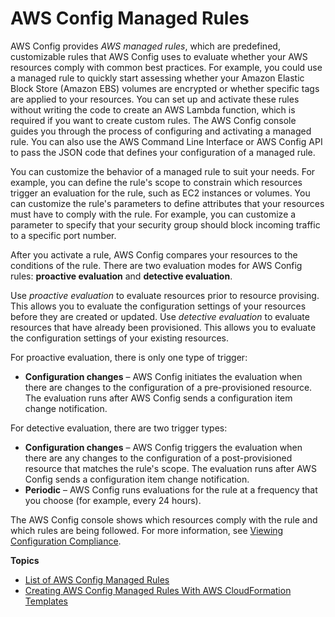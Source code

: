 # AWS Config Managed Rules<a name="evaluate-config_use-managed-rules"></a>

AWS Config provides *AWS managed rules*, which are predefined, customizable rules that AWS Config uses to evaluate whether your AWS resources comply with common best practices\. For example, you could use a managed rule to quickly start assessing whether your Amazon Elastic Block Store \(Amazon EBS\) volumes are encrypted or whether specific tags are applied to your resources\. You can set up and activate these rules without writing the code to create an AWS Lambda function, which is required if you want to create custom rules\. The AWS Config console guides you through the process of configuring and activating a managed rule\. You can also use the AWS Command Line Interface or AWS Config API to pass the JSON code that defines your configuration of a managed rule\.

You can customize the behavior of a managed rule to suit your needs\. For example, you can define the rule's scope to constrain which resources trigger an evaluation for the rule, such as EC2 instances or volumes\. You can customize the rule's parameters to define attributes that your resources must have to comply with the rule\. For example, you can customize a parameter to specify that your security group should block incoming traffic to a specific port number\.

After you activate a rule, AWS Config compares your resources to the conditions of the rule\. There are two evaluation modes for AWS Config rules: **proactive evaluation** and **detective evaluation**\.

Use *proactive evaluation* to evaluate resources prior to resource provising\. This allows you to evaluate the configuration settings of your resources before they are created or updated\. Use *detective evaluation* to evaluate resources that have already been provisioned\. This allows you to evaluate the configuration settings of your existing resources\.

For proactive evaluation, there is only one type of trigger:
+ **Configuration changes** – AWS Config initiates the evaluation when there are changes to the configuration of a pre\-provisioned resource\. The evaluation runs after AWS Config sends a configuration item change notification\.



For detective evaluation, there are two trigger types:
+ **Configuration changes** – AWS Config triggers the evaluation when there are any changes to the configuration of a post\-provisioned resource that matches the rule's scope\. The evaluation runs after AWS Config sends a configuration item change notification\.
+ **Periodic** – AWS Config runs evaluations for the rule at a frequency that you choose \(for example, every 24 hours\)\.

The AWS Config console shows which resources comply with the rule and which rules are being followed\. For more information, see [Viewing Configuration Compliance](evaluate-config_view-compliance.md)\.

**Topics**
+ [List of AWS Config Managed Rules](managed-rules-by-aws-config.md)
+ [Creating AWS Config Managed Rules With AWS CloudFormation Templates](aws-config-managed-rules-cloudformation-templates.md)